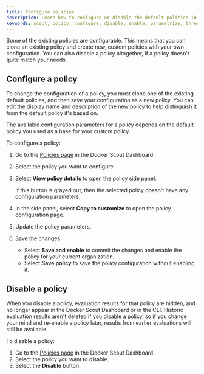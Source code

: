 ```yaml
---
title: Configure policies
description: Learn how to configure or disable the default policies in Docker Scout
keywords: scout, policy, configure, disable, enable, parametrize, thresholds
---
```


Some of the existing policies are configurable. This means that you can clone
an existing policy and create new, custom policies with your own configuration.
You can also disable a policy altogether, if a policy doesn't quite match your
needs.

## Configure a policy

To change the configuration of a policy, you must clone one of the existing
default policies, and then save your configuration as a new policy. You can
edit the display name and description of the new policy to help distinguish
it from the default policy it's based on.

The available configuration parameters for a policy depends on the default
policy you used as a base for your custom policy.

To configure a policy:

1. Go to the [Policies page](https://scout.docker.com/reports/policy) in the Docker Scout Dashboard.
2. Select the policy you want to configure.
3. Select **View policy details** to open the policy side panel.

   If this button is grayed out, then the selected policy doesn't have any
   configuration parameters.

4. In the side panel, select **Copy to customize** to open the policy configuration page.
5. Update the policy parameters.
6. Save the changes:

   - Select **Save and enable** to commit the changes and enable the policy for
     your current organization.
   - Select **Save policy** to save the policy configuration without enabling
     it.

## Disable a policy

When you disable a policy, evaluation results for that policy are hidden, and
no longer appear in the Docker Scout Dashboard or in the CLI. Historic
evaluation results aren't deleted if you disable a policy, so if you change
your mind and re-enable a policy later, results from earlier evaluations will
still be available.

To disable a policy:

1. Go to the [Policies page](https://scout.docker.com/reports/policy) in the Docker Scout Dashboard.
2. Select the policy you want to disable.
3. Select the **Disable** button.
